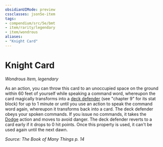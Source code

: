 ```yaml
---
obsidianUIMode: preview
cssclasses: json5e-item
tags:
- compendium/src/5e/bmt
- item/rarity/legendary
- item/wondrous
aliases: 
- "Knight Card"
---
```

# Knight Card
*Wondrous Item, legendary*  


As an action, you can throw this card to an unoccupied space on the ground within 60 feet of yourself while speaking a command word, whereupon the card magically transforms into a [deck defender](/Systems/5e/bestiary/construct/deck-defender-bmt.md) (see "chapter 9" for its stat block) for up to 1 minute or until you use an action to speak the command word again, whereupon it transforms back into a card. The deck defender obeys your spoken commands. If you issue no commands, it takes the [Dodge](/Systems/5e/rules/actions.md#Dodge) action and moves to avoid danger. The deck defender reverts to a card early if it drops to 0 hit points. Once this property is used, it can't be used again until the next dawn.

*Source: The Book of Many Things p. 14*